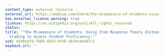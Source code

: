 ```yaml
---
content_type: external-resource
external_url: https://medium.com/knerd/the-mismeasure-of-students-using-item-response-theory-instead-of-traditional-grading-to-assess-b55188707ee5
has_external_license_warning: true
license: https://en.wikipedia.org/wiki/All_rights_reserved
status: ''
title: '"The Mismeasure of Students: Using Item Response Theory Instead of Traditional
  Grading to Assess Student Proficiency."'
uid: 4d40eaf9-f660-4b54-9fb8-ab2dceb407c2
wayback_url: ''
---
```

